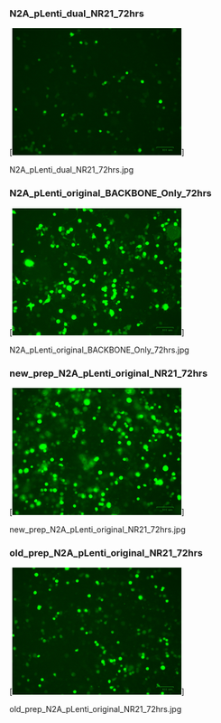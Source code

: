 ### N2A_pLenti_dual_NR21_72hrs

[<img src='N2A_pLenti_dual_NR21_72hrs.jpg' width='300' />]

N2A_pLenti_dual_NR21_72hrs.jpg

### N2A_pLenti_original_BACKBONE_Only_72hrs

[<img src='N2A_pLenti_original_BACKBONE_Only_72hrs.jpg' width='300' />]

N2A_pLenti_original_BACKBONE_Only_72hrs.jpg

### new_prep_N2A_pLenti_original_NR21_72hrs

[<img src='new_prep_N2A_pLenti_original_NR21_72hrs.jpg' width='300' />]

new_prep_N2A_pLenti_original_NR21_72hrs.jpg

### old_prep_N2A_pLenti_original_NR21_72hrs

[<img src='old_prep_N2A_pLenti_original_NR21_72hrs.jpg' width='300' />]

old_prep_N2A_pLenti_original_NR21_72hrs.jpg

